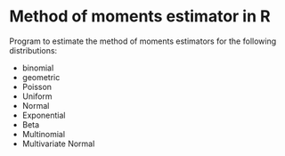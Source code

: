 # Method of moments estimator in R


Program to estimate the method of moments estimators for the following distributions: 
- binomial
- geometric
- Poisson
- Uniform
- Normal
- Exponential
- Beta
- Multinomial
- Multivariate Normal

